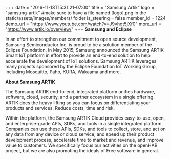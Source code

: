 +++
date = "2016-11-18T15:31:21-07:00"
title = "Samsung Artik"
logo = "samsung-artik" #make sure to have a file named [logo].png in the static/assets/images/members/ folder
is_steering = false
member_id = 1224
demo_url = "https://www.youtube.com/watch?v=J9vhdt5jXf0"
more_url = "https://www.artik.io/overview/"
+++
<b>Samsung and Eclipse</b>

In an effort to strengthen our commitment to open source development, Samsung Semiconductor Inc. is proud to be a solution member of the Eclipse Foundation. In May 2015, Samsung announced the Samsung ARTIK Smart IoT platform in effort to provide an end-to-end solution to help accelerate the development of IoT solutions. Samsung ARTIK leverages many projects sponsored by the Eclipse Foundation IoT Working Group, including Mosquitto, Paho, KURA, Wakaama and more.

<b>About Samsung ARTIK</b>

The Samsung ARTIK end-to-end, integrated platform unifies hardware, software, cloud, security, and a partner ecosystem in a single offering. ARTIK does the heavy lifting so you can focus on differentiating your products and services. Reduce costs, time and risk.

Within the platform, the Samsung ARTIK Cloud provides easy-to-use, open, and enterprise-grade APIs, SDKs, and tools in a single integrated platform. Companies can use these APIs, SDKs, and tools to collect, store, and act on any data from any device or cloud service, and speed up their product development process, accelerate time to market and revenue, and improve value to customers.
We specifically focus our activities on the openHAB project, but we are also promoting the ideals of Free software in general.